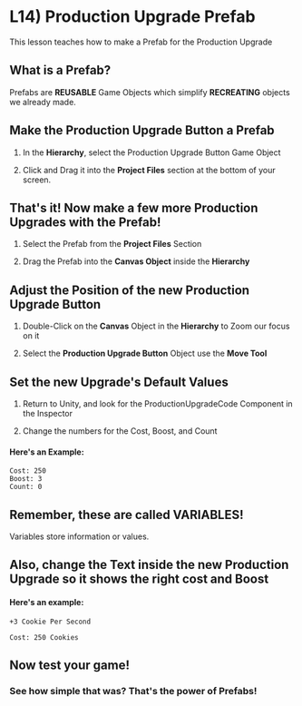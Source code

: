 # L14) Production Upgrade Prefab

This lesson teaches how to make a Prefab for the Production Upgrade

## What is a Prefab?

Prefabs are **REUSABLE** Game Objects which simplify **RECREATING** objects we already made.

## Make the Production Upgrade Button a Prefab

1. In the **Hierarchy**, select the Production Upgrade Button Game Object

2. Click and Drag it into the **Project Files** section at the bottom of your screen.

## That's it! Now make a few more Production Upgrades with the Prefab!

1. Select the Prefab from the **Project Files** Section 

2. Drag the Prefab into the **Canvas Object** inside the **Hierarchy**

## Adjust the Position of the new Production Upgrade Button

1) Double-Click on the **Canvas** Object in the **Hierarchy** to Zoom our focus on it

2) Select the **Production Upgrade Button** Object use the **Move Tool**

## Set the new Upgrade's Default Values

1) Return to Unity, and look for the ProductionUpgradeCode Component in the Inspector

2) Change the numbers for the Cost, Boost, and Count

#### Here's an Example:

    Cost: 250
    Boost: 3
    Count: 0

## Remember, these are called VARIABLES!

Variables store information or values.   

## Also, change the Text inside the new Production Upgrade so it shows the right cost and Boost

#### Here's an example:

    +3 Cookie Per Second

    Cost: 250 Cookies

## Now test your game!

### See how simple that was? That's the power of Prefabs!